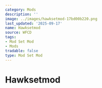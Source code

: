 ```yaml
---
category: Mods
description: ''
image: ../images/hawksetmod-17bd00b220.png
last_updated: '2025-09-17'
name: Hawksetmod
source: WFCD
tags:
- Mod Set Mod
- Mods
tradable: false
type: Mod Set Mod
---
```


# Hawksetmod

